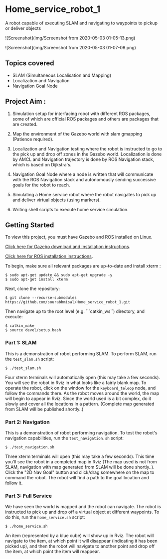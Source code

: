 # Home_service_robot_1
A robot capable of executing SLAM and navigating to waypoints to pickup or deliver objects

![Screenshot](img/Screenshot from 2020-05-03 01-05-13.png)

![Screenshot](img/Screenshot from 2020-05-03 01-07-08.png)
## Topics covered

  - SLAM (Simultaneous Localisation and Mapping)
  - Localization and Navigation
  - Navigation Goal Node

## Project Aim :
1) Simulation setup for interfacing robot with different ROS packages, some of which are official ROS packages and others are packages that are created.

2) Map the environment of the Gazebo world with slam gmapping (Patience required).

3) Localization and Navigation testing where the robot is instructed to go to the pick up and drop off zones in the Gazebo world. Localization is done by AMCL and Navigation trajectory is done by ROS Navigation stack, which is based on Dijkstra's. 

4) Navigation Goal Node where a node is written that will communicate with the ROS Navigation stack and autonomously sending successive goals for the robot to reach. 

5) Simulating a Home service robot where the robot navigates to pick up and deliver virtual objects (using markers).

6) Writing shell scripts to execute home service simulation.

## Getting Started
To view this project, you must have Gazebo and ROS installed on Linux.

[Click here for Gazebo download and installation instructions](http://gazebosim.org).
 
[Click here for ROS installation instructions](http://wiki.ros.org/ROS/Installation).

To begin, make sure all relevant packages are up-to-date and install xterm :

```
$ sudo apt-get update && sudo apt-get upgrade -y
$ sudo apt-get install xterm
```

Next, clone the repository:

```
$ git clone --recurse-submodules https://github.com/sourabhmisal/Home_service_robot_1.git
```

Then navigate up to the root level (e.g. ```catkin_ws``) directory, and execute:

```
$ catkin_make
$ source devel/setup.bash
```

### Part 1: SLAM
This is a demonstration of robot performing SLAM. To perform SLAM, run the ```test_slam.sh``` script:

```
$ ./test_slam.sh
```
Four xterm terminals will automatically open (this may take a few seconds). You will see the robot in Rviz in what looks like a fairly blank map. To operate the robot, click on the window for the ```keyboard_teleop``` node, and follow the commands there. As the robot moves around the world, the map will begin to appear in Rviz. Since the world used is a bit complex, do it slowly and cover all the locations in a pattern. (Complete map generated from SLAM will be published shortly..) 

### Part 2: Navigation
This is a demonstration of robot performing navigation. To test the robot's navigation capabilities, run the ```test_navigation.sh``` script:

```
$ ./test_navigation.sh
```
Three xterm terminals will open (this may take a few seconds). This time you'll see the robot in a completed map in Rviz (The map used is not from SLAM, navigation with map generated from SLAM will be done shortly..). Click the "2D Nav Goal" button and click/drag somewhere on the map to command the robot. The robot will find a path to the goal location and follow it.

### Part 3: Full Service
We have seen the world is mapped and the robot can navigate. The robot is instructed to pick up and drop off a virtual object at different waypoints. To do this, run the ```home_service.sh``` script:

```
$ ./home_service.sh
```

An item (represented by a blue cube) will show up in Rviz. The robot will navigate to the item, at which point it will disappear (indicating it has been picked up), and then the robot will navigate to another point and drop off the item, at which point the item will reappear.
